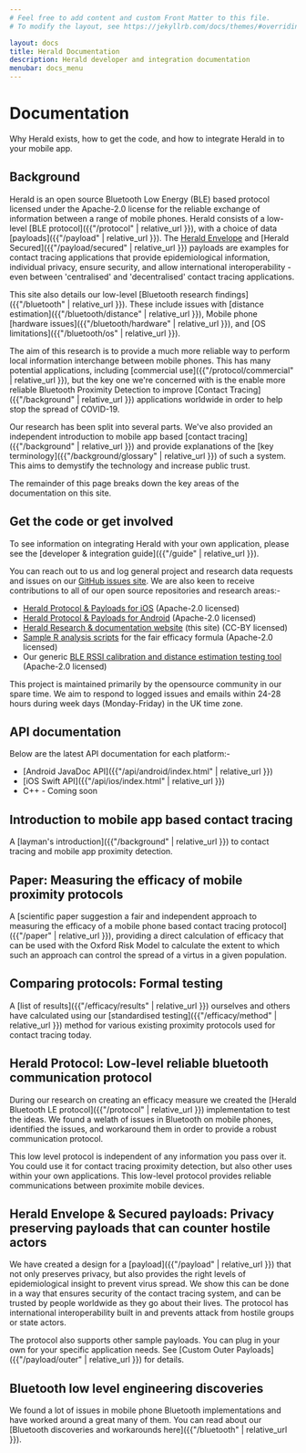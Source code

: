 ```yaml
---
# Feel free to add content and custom Front Matter to this file.
# To modify the layout, see https://jekyllrb.com/docs/themes/#overriding-theme-defaults

layout: docs
title: Herald Documentation
description: Herald developer and integration documentation
menubar: docs_menu
---
```


# Documentation

Why Herald exists, how to get the code, and how to integrate Herald in to your mobile app.

## Background

Herald is an open source Bluetooth Low Energy (BLE) based protocol licensed under the Apache-2.0 license for the reliable exchange of information between a range of mobile phones.
Herald consists of a low-level [BLE protocol]({{"/protocol" | relative_url }}), with a choice of data [payloads]({{"/payload" | relative_url }}). The [Herald Envelope](payload/envelope) and
[Herald Secured]({{"/payload/secured" | relative_url }}) payloads are examples for contact tracing applications that provide epidemiological information, individual privacy, ensure 
security, and allow international interoperability - even between 'centralised' and 'decentralised' contact tracing applications.

This site also details our low-level [Bluetooth research findings]({{"/bluetooth" | relative_url }}). These include issues with [distance estimation]({{"/bluetooth/distance" | relative_url }}), Mobile phone 
[hardware issues]({{"/bluetooth/hardware" | relative_url }}), and [OS limitations]({{"/bluetooth/os" | relative_url }}).

The aim of this research is to provide a much more reliable way to perform local information interchange between mobile phones. 
This has many potential applications, including [commercial use]({{"/protocol/commercial" | relative_url }}), but the key one we're 
concerned with is the enable more reliable Bluetooth Proximity Detection to improve 
[Contact Tracing]({{"/background" | relative_url }}) applications worldwide in order to help stop the spread of COVID-19.

Our research has been split into several parts. We've also provided an independent introduction to mobile app 
based [contact tracing]({{"/background" | relative_url }}) and provide explanations of the [key terminology]({{"/background/glossary" | relative_url }}) 
of such a system. This aims to demystify the technology and increase public trust.

The remainder of this page breaks down the key areas of the documentation on this site.

## Get the code or get involved

To see information on integrating Herald with your own application, please see the [developer & integration guide]({{"/guide" | relative_url }}).

You can reach out to us and log general project and research data requests and issues on our [GitHub issues site](https://github.com/vmware/herald/issues).
We are also keen to receive contributions to all of our open source repositories and research areas:-

- [Herald Protocol & Payloads for iOS](https://github.com/vmware/herald-for-ios) (Apache-2.0 licensed)
- [Herald Protocol & Payloads for Android](https://github.com/vmware/herald-for-android) (Apache-2.0 licensed)
- [Herald Research & documentation website](https://github.com/vmware/herald) (this site) (CC-BY licensed)
- [Sample R analysis scripts](https://github.com/vmware/herald-analysis) for the fair efficacy formula (Apache-2.0 licensed)
- Our generic [BLE RSSI calibration and distance estimation testing tool](https://github.com/vmware/herald-calibration) (Apache-2.0 licensed)

This project is maintained primarily by the opensource community in our spare time. We aim to respond to logged issues and emails within 24-28 hours during week days (Monday-Friday) in the UK time zone.

## API documentation

Below are the latest API documentation for each platform:-

- [Android JavaDoc API]({{"/api/android/index.html" | relative_url }})
- [iOS Swift API]({{"/api/ios/index.html" | relative_url }})
- C++ - Coming soon

## Introduction to mobile app based contact tracing

A [layman's introduction]({{"/background" | relative_url }}) to contact tracing and mobile app proximity detection.

## Paper: Measuring the efficacy of mobile proximity protocols

A [scientific paper suggestion a fair and independent approach to measuring the efficacy of a mobile phone based contact tracing protocol]({{"/paper" | relative_url }}), providing a direct calculation of efficacy that can be used with the Oxford Risk Model to calculate the extent to which such an approach can control the spread of a virtus in a given population.

## Comparing protocols: Formal testing 

A [list of results]({{"/efficacy/results" | relative_url }}) ourselves and others have calculated using our [standardised testing]({{"/efficacy/method" | relative_url }}) method for various existing proximity protocols used for contact tracing today.

## Herald Protocol: Low-level reliable bluetooth communication protocol

During our research on creating an efficacy measure we created the [Herald Bluetooth LE protocol]({{"/protocol" | relative_url }}) implementation to test the ideas. We found a welath of issues in Bluetooth on mobile phones, identified the issues, and workaround them in order to provide a robust communication protocol. 

This low level protocol is independent of any information you pass over it. You could use it for contact tracing proximity detection, but also other uses within your own applications. This low-level protocol provides reliable communications between proximite mobile devices.

## Herald Envelope & Secured payloads: Privacy preserving payloads that can counter hostile actors

We have created a design for a [payload]({{"/payload" | relative_url }}) that not only preserves 
privacy, but also provides the right levels of epidemiological insight to 
prevent virus spread. We show this can be done in a way that ensures security 
of the contact tracing system, and can be trusted by people worldwide as they 
go about their lives. The protocol has international interoperability built 
in and prevents attack from hostile groups or state actors.

The protocol also supports other sample payloads. You can plug in your own 
for your specific application needs. See 
[Custom Outer Payloads]({{"/payload/outer" | relative_url }}) for details.

## Bluetooth low level engineering discoveries

We found a lot of issues in mobile phone Bluetooth implementations and have 
worked around a great many of them. You can read about our 
[Bluetooth discoveries and workarounds here]({{"/bluetooth" | relative_url }}).